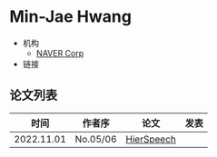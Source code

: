 # Min-Jae Hwang

- 机构
  - [NAVER Corp](../Institutions/KOR-NAVER_Corp.md)
- 链接

## 论文列表

| 时间 | 作者序 | 论文 | 发表 |
|:-:|:-:|---|---|
| 2022.11.01 | No.05/06 | [HierSpeech](../Models/_tmp/2022.11.01_HierSpeech.md) |